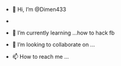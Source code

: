 - 👋 Hi, I’m @Dimen433
-  
- 🌱 I’m currently learning ...how to hack fb

- 💞️ I’m looking to collaborate on ...
- 📫 How to reach me ...

<!---
Dimen433/Dimen433 is a ✨ special ✨ repository because its `README.md` (this file) appears on your GitHub profile.
You can click the Preview link to take a look at your changes.
--->
